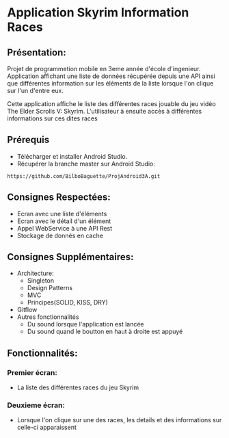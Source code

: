 # Application Skyrim Information Races
## Présentation:

Projet de programmetion mobile en 3eme année d'école d'ingenieur. Application affichant une liste de données récupérée depuis une API ainsi que différentes information sur les éléments de la liste lorsque l'on clique sur l'un d'entre eux. 

Cette application affiche le liste des différentes races jouable du jeu vidéo The Elder Scrolls V: Skyrim. L'utilisateur à ensuite accès à différentes informations sur ces dites races

## Prérequis
  - Télécharger et installer Android Studio.
  - Récupérer la branche master sur Android Studio:
```
https://github.com/BilboBaguette/ProjAndroid3A.git
```
## Consignes Respectées:

  - Ecran avec une liste d'éléments
  - Ecran avec le détail d'un élément
  - Appel WebService à une API Rest
  - Stockage de donnés en cache

## Consignes Supplémentaires:

   - Architecture:
      - Singleton
      - Design Patterns
      - MVC
      - Principes(SOLID, KISS, DRY)
   - Gitflow
   - Autres fonctionnalités
      - Du sound lorsque l'application est lancée
      - Du sound quand le boutton en haut à droite est appuyé 

## Fonctionnalités:

### Premier écran:
  - La liste des différentes races du jeu Skyrim  

### Deuxieme écran:
* Lorsque l'on clique sur une des races, les details et des informations sur celle-ci apparaissent 

